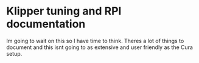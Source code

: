 # Klipper tuning and RPI documentation
Im going to wait on this so I have time to think. Theres a lot of things to document and this isnt going to as extensive and user friendly as the Cura setup.
